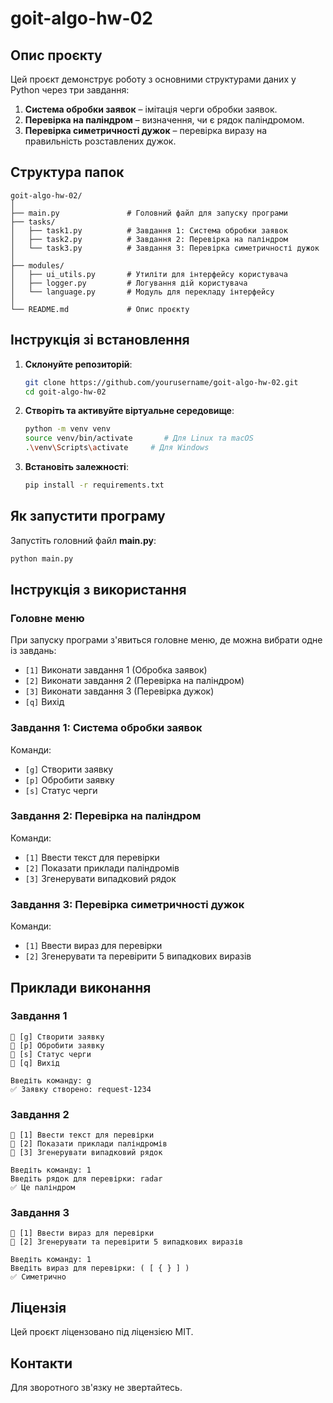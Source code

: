 # goit-algo-hw-02

## Опис проєкту

Цей проєкт демонструє роботу з основними структурами даних у Python через три завдання:

1. **Система обробки заявок** – імітація черги обробки заявок.
2. **Перевірка на паліндром** – визначення, чи є рядок паліндромом.
3. **Перевірка симетричності дужок** – перевірка виразу на правильність розставлених дужок.

## Структура папок

```
goit-algo-hw-02/
│
├── main.py               # Головний файл для запуску програми
├── tasks/
│   ├── task1.py          # Завдання 1: Система обробки заявок
│   ├── task2.py          # Завдання 2: Перевірка на паліндром
│   └── task3.py          # Завдання 3: Перевірка симетричності дужок
│
├── modules/
│   ├── ui_utils.py       # Утиліти для інтерфейсу користувача
│   ├── logger.py         # Логування дій користувача
│   └── language.py       # Модуль для перекладу інтерфейсу
│
└── README.md             # Опис проєкту
```

## Інструкція зі встановлення

1. **Склонуйте репозиторій**:

    ```bash
    git clone https://github.com/yourusername/goit-algo-hw-02.git
    cd goit-algo-hw-02
    ```

2. **Створіть та активуйте віртуальне середовище**:

    ```bash
    python -m venv venv
    source venv/bin/activate       # Для Linux та macOS
    .\venv\Scripts\activate     # Для Windows
    ```

3. **Встановіть залежності**:

    ```bash
    pip install -r requirements.txt
    ```

## Як запустити програму

Запустіть головний файл **main.py**:

```bash
python main.py
```

## Інструкція з використання

### Головне меню

При запуску програми з'явиться головне меню, де можна вибрати одне із завдань:

- `[1]` Виконати завдання 1 (Обробка заявок)
- `[2]` Виконати завдання 2 (Перевірка на паліндром)
- `[3]` Виконати завдання 3 (Перевірка дужок)
- `[q]` Вихід

### Завдання 1: Система обробки заявок

Команди:
- `[g]` Створити заявку
- `[p]` Обробити заявку
- `[s]` Статус черги

### Завдання 2: Перевірка на паліндром

Команди:
- `[1]` Ввести текст для перевірки
- `[2]` Показати приклади паліндромів
- `[3]` Згенерувати випадковий рядок

### Завдання 3: Перевірка симетричності дужок

Команди:
- `[1]` Ввести вираз для перевірки
- `[2]` Згенерувати та перевірити 5 випадкових виразів

## Приклади виконання

### Завдання 1

```
🔹 [g] Створити заявку
🔹 [p] Обробити заявку
🔹 [s] Статус черги
🔹 [q] Вихід

Введіть команду: g
✅ Заявку створено: request-1234
```

### Завдання 2

```
🔹 [1] Ввести текст для перевірки
🔹 [2] Показати приклади паліндромів
🔹 [3] Згенерувати випадковий рядок

Введіть команду: 1
Введіть рядок для перевірки: radar
✅ Це паліндром
```

### Завдання 3

```
🔹 [1] Ввести вираз для перевірки
🔹 [2] Згенерувати та перевірити 5 випадкових виразів

Введіть команду: 1
Введіть вираз для перевірки: ( [ { } ] )
✅ Симетрично
```

## Ліцензія

Цей проєкт ліцензовано під ліцензією MIT.

## Контакти

Для зворотного зв'язку не звертайтесь.
